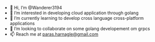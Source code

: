 - 👋 Hi, I’m @Wanderer3194
- 👀 I’m interested in developing cloud application through golang
- 🌱 I’m currently learning to develop cross language cross-platform applications
- 💞️ I’m looking to collaborate on some golang developement om grpcs
- 📫 Reach me at paras.harnagle@gmail.com

<!---
Wanderer3194/Wanderer3194 is a ✨ special ✨ repository because its `README.md` (this file) appears on your GitHub profile.
You can click the Preview link to take a look at your changes.
--->
